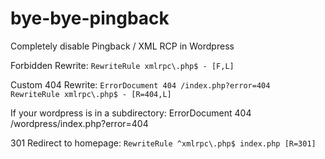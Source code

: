 # bye-bye-pingback
Completely disable Pingback / XML RCP in Wordpress

Forbidden Rewrite:
`RewriteRule xmlrpc\.php$ - [F,L]`


Custom 404 Rewrite:
`ErrorDocument 404 /index.php?error=404` <br>
`RewriteRule xmlrpc\.php$ - [R=404,L]`

If your wordpress is in a subdirectory: ErrorDocument 404 /wordpress/index.php?error=404

301 Redirect to homepage:
`RewriteRule ^xmlrpc\.php$ index.php [R=301]`

